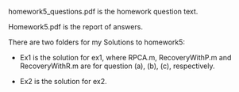 homework5_questions.pdf is the homework question text.

Homework5.pdf is the report of answers.

There are two folders for my Solutions to homework5:
 
- Ex1 is the solution for ex1, where RPCA.m, RecoveryWithP.m and RecoveryWithR.m are for question (a), (b), (c), respectively.
 
- Ex2 is the solution for ex2.
 
